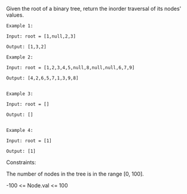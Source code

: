 Given the root of a binary tree, return the inorder traversal of its nodes' values.

 
```
Example 1:

Input: root = [1,null,2,3]

Output: [1,3,2]
```
```
Example 2:

Input: root = [1,2,3,4,5,null,8,null,null,6,7,9]

Output: [4,2,6,5,7,1,3,9,8]
```
```

Example 3:

Input: root = []

Output: []
```
```

Example 4:

Input: root = [1]

Output: [1]
```

Constraints:

The number of nodes in the tree is in the range [0, 100].

-100 <= Node.val <= 100
